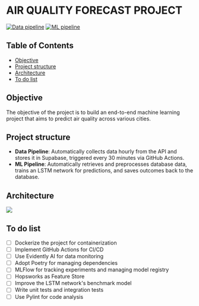 # AIR QUALITY FORECAST PROJECT
[![Data pipeline](https://github.com/Nell87/air-quality-monitoring/actions/workflows/data_pipeline.yml/badge.svg)](https://github.com/Nell87/air-quality-monitoring/blob/main/.github/workflows/data_pipeline.yml)
[![ML pipeline](https://github.com/Nell87/air-quality-monitoring/actions/workflows/ml_pipeline.yml/badge.svg)](https://github.com/Nell87/air-quality-monitoring/blob/main/.github/workflows/ml_pipeline.yml)

## Table of Contents
- [Objective](#objective)
- [Project structure](#project-structure)
- [Architecture](#architecture)
- [To do list](#to-do-list)

## Objective
The objective of the project is to build an end-to-end machine learning project that aims to predict air quality across various cities. 

## Project structure
- **Data Pipeline**: Automatically collects data hourly from the API and stores it in Supabase, triggered every 30 minutes via GitHub Actions.
- **ML Pipeline**: Automatically retrieves and preprocesses database data, trains an LSTM network for predictions, and saves outcomes back to the database.

## Architecture
<a href="https://files.fm/u/djguyqe3h7#/view/air_quality_project.drawio.png"><img src="https://files.fm/thumb_show.php?i=56pz4reshw"></a>

## To do list
- [ ] Dockerize the project for containerization
- [ ] Implement GitHub Actions for CI/CD
- [ ] Use Evidently AI for data monitoring
- [ ] Adopt Poetry for managing dependencies
- [ ] MLFlow for tracking experiments and managing model registry
- [ ] Hopsworks as Feature Store
- [ ] Improve the LSTM network's benchmark model
- [ ] Write unit tests and integration tests
- [ ] Use Pylint for code analysis
